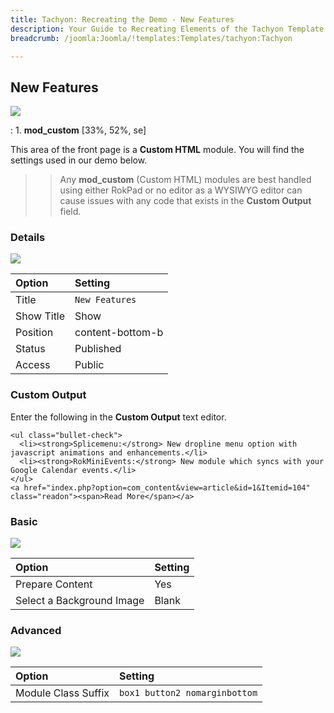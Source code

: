 ```yaml
---
title: Tachyon: Recreating the Demo - New Features
description: Your Guide to Recreating Elements of the Tachyon Template for Joomla
breadcrumb: /joomla:Joomla/!templates:Templates/tachyon:Tachyon

---
```


New Features
-----

![][demo]

:   1. **mod_custom** [33%, 52%, se]

This area of the front page is a **Custom HTML** module. You will find the settings used in our demo below.

>> Any **mod_custom** (Custom HTML) modules are best handled using either RokPad or no editor as a WYSIWYG editor can cause issues with any code that exists in the **Custom Output** field.

### Details

![][demo2]

| Option     | Setting          |  
| :--------- | :--------------- |  
| Title      | `New Features`   |  
| Show Title | Show             |  
| Position   | content-bottom-b |  
| Status     | Published        |  
| Access     | Public           |  

### Custom Output

Enter the following in the **Custom Output** text editor.

~~~
<ul class="bullet-check">
  <li><strong>Splicemenu:</strong> New dropline menu option with javascript animations and enhancements.</li>
  <li><strong>RokMiniEvents:</strong> New module which syncs with your Google Calendar events.</li>
</ul>
<a href="index.php?option=com_content&view=article&id=1&Itemid=104" class="readon"><span>Read More</span></a>
~~~

### Basic

![][demo3]

| Option                    | Setting |  
| :------------------------ | :------ |  
| Prepare Content           | Yes     |  
| Select a Background Image | Blank   |

### Advanced

![][demo4]

| Option              | Setting                       |  
| :------------------ | :---------------------------- |  
| Module Class Suffix | `box1 button2 nomarginbottom` |  

[demo]: assets/demo_3.jpeg
[demo2]: assets/demo_5a.jpeg
[demo3]: assets/demo_5b.jpeg
[demo4]: assets/demo_5c.jpeg
